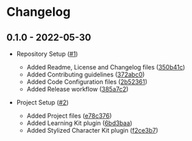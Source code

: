 # Changelog

## 0.1.0 - 2022-05-30

-   Repository Setup ([#1](https://github.com/curriculum-blackboard/unreal-obstacle-assault/pull/1))
    -   Added Readme, License and Changelog files ([350b41c](https://github.com/curriculum-blackboard/unreal-obstacle-assault/commit/350b41c))
    -   Added Contributing guidelines ([372abc0](https://github.com/curriculum-blackboard/unreal-obstacle-assault/commit/372abc0))
    -   Added Code Configuration files ([2b52361](https://github.com/curriculum-blackboard/unreal-obstacle-assault/commit/2b52361))
    -   Added Release workflow ([385a7c2](https://github.com/curriculum-blackboard/unreal-obstacle-assault/commit/385a7c2))

-   Project Setup ([#2](https://github.com/curriculum-blackboard/unreal-obstacle-assault/pull/2))
    -   Added Project files ([e78c376](https://github.com/curriculum-blackboard/unreal-obstacle-assault/commit/e78c376))
    -   Added Learning Kit plugin ([6bd3baa](https://github.com/curriculum-blackboard/unreal-obstacle-assault/commit/6bd3baa))
    -   Added Stylized Character Kit plugin ([f2ce3b7](https://github.com/curriculum-blackboard/unreal-obstacle-assault/commit/f2ce3b7))
